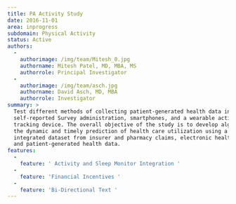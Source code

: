 ```yaml
---
title: PA Activity Study
date: 2016-11-01
area: inprogress
subdomain: Physical Activity
status: Active
authors:
  - 
    authorimage: /img/team/Mitesh_0.jpg
    authorname: Mitesh Patel, MD, MBA, MS
    authorrole: Principal Investigator
  - 
    authorimage: /img/team/asch.jpg
    authorname: David Asch, MD, MBA
    authorrole: Investigator
summary: >
  Test different methods of collecting patient-generated health data including
  self-reported Survey administration, smartphones, and a wearable activity
  tracking device. The overall objective of the study is to develop algorithms for
  the dynamic and timely prediction of health care utilization using a multimodal,
  integrated dataset from insurer and pharmacy claims, electronic health records,
  and patient-generated health data.
features:
  - 
    feature: ' Activity and Sleep Monitor Integration '
  - 
    feature: 'Financial Incentives '
  - 
    feature: 'Bi-Directional Text '
---
```

